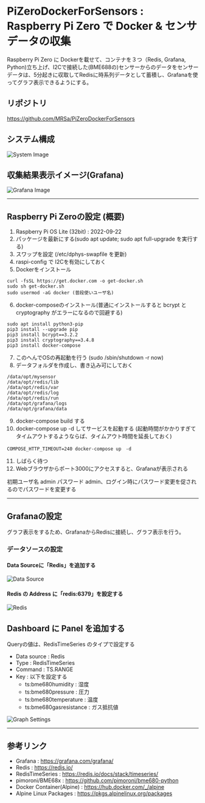 # PiZeroDockerForSensors : Raspberry Pi Zero で Docker & センサデータの収集
Raspberry Pi Zero に Dockerを載せて、コンテナを３つ（Redis, Grafana, Python)立ち上げ、I2Cで接続した(BME688の)センサーからのデータをセンサーデータは、5分起きに収取してRedisに時系列データとして蓄積し、Grafanaを使ってグラフ表示できるようにする。

## リポジトリ
https://github.com/MRSa/PiZeroDockerForSensors

## システム構成
![System Image](https://github.com/MRSa/PiZeroDockerForSensors/blob/main/pics/pizero.jpg?raw=true)

## 収集結果表示イメージ(Grafana)
![Grafana Image](https://github.com/MRSa/PiZeroDockerForSensors/blob/main/pics/grafana.jpg?raw=true)

---------------------------------------

## Raspberry Pi Zeroの設定 (概要)
1. Raspberry Pi OS Lite (32bit) : 2022-09-22
2. パッケージを最新にする(sudo apt update; sudo apt full-upgrade を実行する)
3. スワップを設定 (/etc/dphys-swapfile を更新)
4. raspi-config で I2Cを有効にしておく
5. Dockerをインストール
```
curl -fsSL https://get.docker.com -o get-docker.sh
sudo sh get-docker.sh
sudo usermod -aG docker (普段使いユーザ名)
```
6. docker-composeのインストール(普通にインストールすると bcrypt と cryptography がエラーになるので回避する)
```
sudo apt install python3-pip
pip3 install --upgrade pip
pip3 install bcrypt==3.2.2
pip3 install cryptography==3.4.8
pip3 install docker-compose
```
7. このへんでOSの再起動を行う (sudo /sbin/shutdown -r now)
8. データフォルダを作成し、書き込み可にしておく
```
/data/opt/mysensor
/data/opt/redis/lib
/data/opt/redis/var
/data/opt/redis/log
/data/opt/redis/run
/data/opt/grafana/logs
/data/opt/grafana/data
```
9. docker-compose build する
10. docker-compose up -d してサービスを起動する (起動時間がかかりすぎてタイムアウトするようならば、タイムアウト時間を延長しておく)
```
COMPOSE_HTTP_TIMEOUT=240 docker-compose up　-d
```
11. しばらく待つ
12. Webブラウザからポート3000にアクセスすると、Grafanaが表示される

初期ユーザ名 admin パスワード admin、ログイン時にパスワード変更を促されるのでパスワードを変更する

---------------------------------------

## Grafanaの設定
グラフ表示をするため、GrafanaからRedisに接続し、グラフ表示を行う。

### データソースの設定
#### Data Sourceに「Redis」を追加する
![Data Source](https://github.com/MRSa/PiZeroDockerForSensors/blob/main/pics/datasource0.jpg?raw=true)

#### Redis の Address に「redis:6379」を設定する
![Redis](https://github.com/MRSa/PiZeroDockerForSensors/blob/main/pics/datasource.jpg?raw=true)

## Dashboard に Panel を追加する

Queryの値は、RedisTimeSeries のタイプで設定する
- Data source : Redis
- Type : RedisTimeSeries
- Command : TS.RANGE
- Key : 以下を設定する
  - ts:bme680humidity : 湿度
  - ts:bme680pressure : 圧力
  - ts:bme680temperature : 温度
  - ts:bme680gasresistance : ガス抵抗値

![Graph Settings](https://github.com/MRSa/PiZeroDockerForSensors/blob/main/pics/timeseries.jpg?raw=true)

---------------------------------------
## 参考リンク
- Grafana : https://grafana.com/grafana/
- Redis : https://redis.io/
- RedisTimeSeries : https://redis.io/docs/stack/timeseries/
- pimoroni/BME68x : https://github.com/pimoroni/bme680-python
- Docker Container(Alpine) : https://hub.docker.com/_/alpine
- Alpine Linux Packages : https://pkgs.alpinelinux.org/packages
